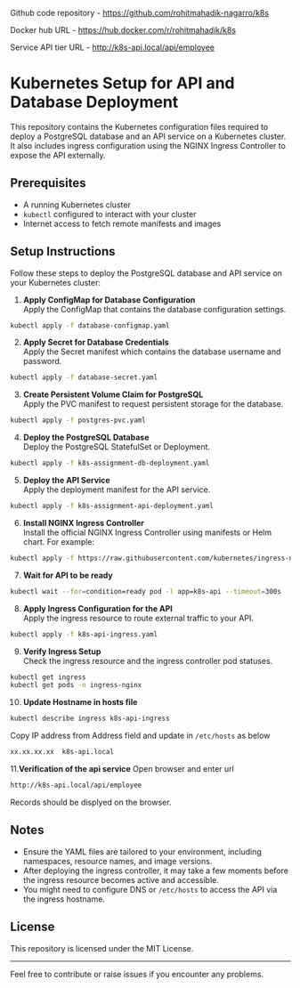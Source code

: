 Github code repository - https://github.com/rohitmahadik-nagarro/k8s

Docker hub URL - https://hub.docker.com/r/rohitmahadik/k8s

Service API tier URL - http://k8s-api.local/api/employee

# Kubernetes Setup for API and Database Deployment

This repository contains the Kubernetes configuration files required to deploy a PostgreSQL database and an API service on a Kubernetes cluster. It also includes ingress configuration using the NGINX Ingress Controller to expose the API externally.

## Prerequisites

- A running Kubernetes cluster
- `kubectl` configured to interact with your cluster
- Internet access to fetch remote manifests and images

## Setup Instructions

Follow these steps to deploy the PostgreSQL database and API service on your Kubernetes cluster:

1. **Apply ConfigMap for Database Configuration**  
   Apply the ConfigMap that contains the database configuration settings.

```bash
kubectl apply -f database-configmap.yaml
```



2. **Apply Secret for Database Credentials**  
Apply the Secret manifest which contains the database username and password.

```bash
kubectl apply -f database-secret.yaml
```



3. **Create Persistent Volume Claim for PostgreSQL**  
Apply the PVC manifest to request persistent storage for the database.

```bash
kubectl apply -f postgres-pvc.yaml
```



4. **Deploy the PostgreSQL Database**  
Deploy the PostgreSQL StatefulSet or Deployment.
```bash
kubectl apply -f k8s-assignment-db-deployment.yaml
```


5. **Deploy the API Service**  
Apply the deployment manifest for the API service.

```bash
kubectl apply -f k8s-assignment-api-deployment.yaml
```



6. **Install NGINX Ingress Controller**  
Install the official NGINX Ingress Controller using manifests or Helm chart. For example:

```bash
kubectl apply -f https://raw.githubusercontent.com/kubernetes/ingress-nginx/controller-vX.Y.Z/deploy/static/provider/cloud/deploy.yaml
```


7. **Wait for API to be ready**
```bash
kubectl wait --for=condition=ready pod -l app=k8s-api --timeout=300s
```

8. **Apply Ingress Configuration for the API**  
Apply the ingress resource to route external traffic to your API.

```bash
kubectl apply -f k8s-api-ingress.yaml
```



9. **Verify Ingress Setup**  
Check the ingress resource and the ingress controller pod statuses.

```bash
kubectl get ingress
kubectl get pods -n ingress-nginx
```

10. **Update Hostname in hosts file**
```bash
kubectl describe ingress k8s-api-ingress
```
Copy IP address from Address field and update in `/etc/hosts` as below

```bash
xx.xx.xx.xx  k8s-api.local
```


11.**Verification of the api service**
Open browser and enter url
```bash
http://k8s-api.local/api/employee
```
Records should be displyed on the browser.


## Notes

- Ensure the YAML files are tailored to your environment, including namespaces, resource names, and image versions.
- After deploying the ingress controller, it may take a few moments before the ingress resource becomes active and accessible.
- You might need to configure DNS or `/etc/hosts` to access the API via the ingress hostname.

## License

This repository is licensed under the MIT License.

---

Feel free to contribute or raise issues if you encounter any problems.
